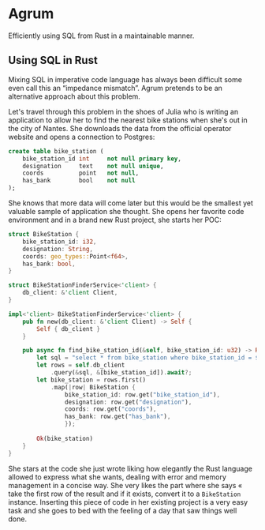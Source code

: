 # Agrum

Efficiently using SQL from Rust in a maintainable manner.

## Using SQL in Rust

Mixing SQL in imperative code language has always been difficult some even call this an “impedance mismatch”. Agrum pretends to be an alternative approach about this problem.

Let's travel through this problem in the shoes of Julia who is writing an application to allow her to find the nearest bike stations when she's out in the city of Nantes. She downloads the data from the official operator website and opens a connection to Postgres:

```sql
create table bike_station (
    bike_station_id int     not null primary key,
    designation     text    not null unique,
    coords          point   not null,
    has_bank        bool    not null
);
```
She knows that more data will come later but this would be the smallest yet valuable sample of application she thought. She opens her favorite code environment and in a brand new Rust project, she starts her POC:

```rust
struct BikeStation {
    bike_station_id: i32,
    designation: String,
    coords: geo_types::Point<f64>,
    has_bank: bool,
}

struct BikeStationFinderService<'client> {
    db_client: &'client Client,
}

impl<'client> BikeStationFinderService<'client> {
    pub fn new(db_client: &'client Client) -> Self {
        Self { db_client }
    }

    pub async fn find_bike_station_id(&self, bike_station_id: u32) -> Result<Option<BikeStation>, Box<dyn Error>> {
        let sql = "select * from bike_station where bike_station_id = $1";
        let rows = self.db_client
            .query(&sql, &[bike_station_id]).await?;
        let bike_station = rows.first()
            .map(|row| BikeStation { 
                bike_station_id: row.get("bike_station_id"),
                designation: row.get("designation"),
                coords: row.get("coords"),
                has_bank: row.get("has_bank"),
                });
        
        Ok(bike_station)
    }
}
```

She stars at the code she just wrote liking how elegantly the Rust language allowed to express what she wants, dealing with error and memory management in a concise way. She very likes the part where she says « take the first row of the result and if it exists, convert it to a `BikeStation` instance.
Inserting this piece of code in her existing project is a very easy task and she goes to bed with the feeling of a day that saw things well done.